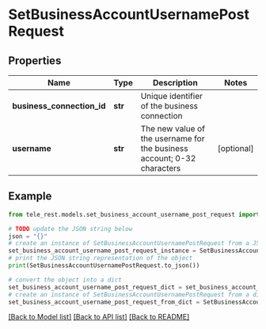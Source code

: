 # SetBusinessAccountUsernamePostRequest


## Properties

Name | Type | Description | Notes
------------ | ------------- | ------------- | -------------
**business_connection_id** | **str** | Unique identifier of the business connection | 
**username** | **str** | The new value of the username for the business account; 0-32 characters | [optional] 

## Example

```python
from tele_rest.models.set_business_account_username_post_request import SetBusinessAccountUsernamePostRequest

# TODO update the JSON string below
json = "{}"
# create an instance of SetBusinessAccountUsernamePostRequest from a JSON string
set_business_account_username_post_request_instance = SetBusinessAccountUsernamePostRequest.from_json(json)
# print the JSON string representation of the object
print(SetBusinessAccountUsernamePostRequest.to_json())

# convert the object into a dict
set_business_account_username_post_request_dict = set_business_account_username_post_request_instance.to_dict()
# create an instance of SetBusinessAccountUsernamePostRequest from a dict
set_business_account_username_post_request_from_dict = SetBusinessAccountUsernamePostRequest.from_dict(set_business_account_username_post_request_dict)
```
[[Back to Model list]](../README.md#documentation-for-models) [[Back to API list]](../README.md#documentation-for-api-endpoints) [[Back to README]](../README.md)


